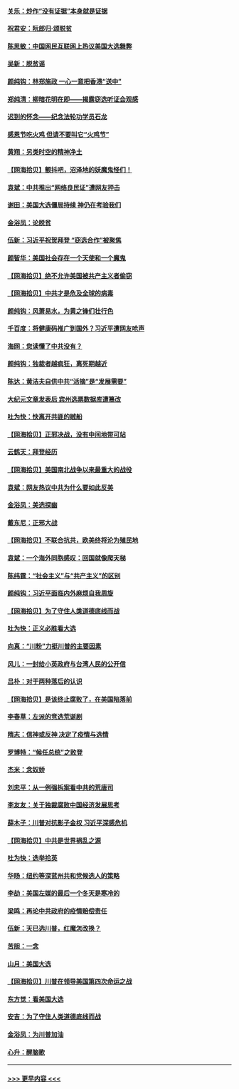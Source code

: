 #### [关乐：炒作“没有证据”本身就是证据](../pages/nsc993/n12583146.md?t=11301551) 
#### [祝君安：阮郎归‧颂脱贫](../pages/nsc993/n12583119.md?t=11301551) 
#### [陈思敏：中国网民互联网上热议美国大选舞弊](../pages/nsc993/n12582845.md?t=11301551) 
#### [吴新：脱贫谣](../pages/nsc993/n12580839.md?t=11301551) 
#### [颜纯钩：林郑施政 一心一意把香港“送中”](../pages/nsc993/n12580805.md?t=11301551) 
#### [郑纯清：柳暗花明在即——揭露窃选听证会观感](../pages/nsc993/n12580795.md?t=11301551) 
#### [迟到的怀念——纪念法轮功学员石龙](../pages/nsc993/n12580245.md?t=11301551) 
#### [感恩节吃火鸡  但请不要叫它“火鸡节”](../pages/nsc993/n12580252.md?t=11301551) 
#### [黄翔：另类时空的精神净土](../pages/nsc993/n12578638.md?t=11301551) 
#### [【网海拾贝】颤抖吧，沼泽地的妖魔鬼怪们！](../pages/nsc993/n12578552.md?t=11301551) 
#### [袁斌：中共推出“网络良民证”遭网友抨击](../pages/nsc993/n12578511.md?t=11301551) 
#### [谢田：美国大选僵局持续 神仍在考验我们](../pages/nsc993/n12577432.md?t=11301551) 
#### [金浴凤：论脱贫](../pages/nsc993/n12576386.md?t=11301551) 
#### [伍新：习近平祝贺拜登 “窃选合作”被聚焦](../pages/nsc993/n12576358.md?t=11301551) 
#### [颜智华：美国社会存在一个天使和一个魔鬼](../pages/nsc993/n12574299.md?t=11301551) 
#### [【网海拾贝】绝不允许美国被共产主义者偷窃](../pages/nsc993/n12573396.md?t=11301551) 
#### [【网海拾贝】中共才是危及全球的病毒](../pages/nsc993/n12571204.md?t=11301551) 
#### [颜纯钩：风萧易水，为黄之锋们壮行色](../pages/nsc993/n12571487.md?t=11301551) 
#### [千百度：将健康码推广到国外？习近平遭网友呛声](../pages/nsc993/n12570808.md?t=11301551) 
#### [海网：您读懂了中共没有？](../pages/nsc993/n12570487.md?t=11301551) 
#### [颜纯钩：独裁者越疯狂，离死期越近](../pages/nsc993/n12569055.md?t=11301551) 
#### [陈达：黄洁夫自供中共“活摘”是“发展需要”](../pages/nsc993/n12568541.md?t=11301551) 
#### [大纪元文章发表后 宾州选票数据库遭篡改](../pages/nsc993/n12568105.md?t=11301551) 
#### [吐为快：快离开共匪的贼船](../pages/nsc993/n12568462.md?t=11301551) 
#### [【网海拾贝】正邪决战，没有中间地带可站](../pages/nsc993/n12568439.md?t=11301551) 
#### [云鹤天：拜登经历](../pages/nsc993/n12567294.md?t=11301551) 
#### [【网海拾贝】美国南北战争以来最重大的战役](../pages/nsc993/n12567247.md?t=11301551) 
#### [袁斌：网友热议中共为什么要如此反美](../pages/nsc993/n12567162.md?t=11301551) 
#### [金浴凤：美选探幽](../pages/nsc993/n12567147.md?t=11301551) 
#### [戴东尼：正邪大战](../pages/nsc993/n12567033.md?t=11301551) 
#### [【网海拾贝】不联合抗共，欧美终将沦为殖民地](../pages/nsc993/n12565068.md?t=11301551) 
#### [袁斌：一个海外同胞感叹：回国就像爬天梯](../pages/nsc993/n12564986.md?t=11301551) 
#### [陈纬霆：“社会主义”与“共产主义”的区别](../pages/nsc993/n12562417.md?t=11301551) 
#### [颜纯钩：习近平面临内外麻烦自我周旋](../pages/nsc993/n12563356.md?t=11301551) 
#### [【网海拾贝】为了守住人类道德底线而战](../pages/nsc993/n12562542.md?t=11301551) 
#### [吐为快：正义必胜看大选](../pages/nsc993/n12561967.md?t=11301551) 
#### [向真：“川粉”力挺川普的主要因素](../pages/nsc993/n12560774.md?t=11301551) 
#### [风儿：一封给小英政府与台湾人民的公开信](../pages/nsc993/n12560581.md?t=11301551) 
#### [吕朴：对于两种落后的认识](../pages/nsc993/n12560492.md?t=11301551) 
#### [【网海拾贝】是该终止腐败了，在美国陷落前](../pages/nsc993/n12559936.md?t=11301551) 
#### [李春草：左派的竞选荒诞剧](../pages/nsc993/n12558380.md?t=11301551) 
#### [隋志：信神或反神 决定了疫情与选情](../pages/nsc993/n12558255.md?t=11301551) 
#### [罗博特：“候任总统”之败登](../pages/nsc993/n12558189.md?t=11301551) 
#### [杰米：念奴娇](../pages/nsc993/n12558174.md?t=11301551) 
#### [刘忠平：从一例强拆案看中共的荒唐司](../pages/nsc993/n12558036.md?t=11301551) 
#### [李友友：关于独裁腐败中国经济发展思考](../pages/nsc993/n12558004.md?t=11301551) 
#### [薛木子：川普对抗影子金权 习近平深感危机](../pages/nsc993/n12557342.md?t=11301551) 
#### [【网海拾贝】中共是世界祸乱之源](../pages/nsc993/n12555353.md?t=11301551) 
#### [吐为快：选举拾英](../pages/nsc993/n12555041.md?t=11301551) 
#### [华旸：纽约等深蓝州共和党候选人的策略](../pages/nsc993/n12554309.md?t=11301551) 
#### [李劼：美国左媒的最后一个冬天是寒冷的](../pages/nsc993/n12552947.md?t=11301551) 
#### [梁鸣：再论中共政府的疫情赔偿责任](../pages/nsc993/n12553012.md?t=11301551) 
#### [伍新：天已选川普，红魔怎改换？](../pages/nsc993/n12552970.md?t=11301551) 
#### [苦胆：一念](../pages/nsc993/n12552957.md?t=11301551) 
#### [山月：美国大选](../pages/nsc993/n12552446.md?t=11301551) 
#### [【网海拾贝】川普在领导美国第四次命运之战](../pages/nsc993/n12551973.md?t=11301551) 
#### [东方觉：看美国大选](../pages/nsc993/n12551647.md?t=11301551) 
#### [安吉：为了守住人类道德底线而战](../pages/nsc993/n12551111.md?t=11301551) 
#### [金浴凤：为川普加油](../pages/nsc993/n12551085.md?t=11301551) 
#### [心升：醒脑歌](../pages/nsc993/n12550984.md?t=11301551) 

----
#### [ >>> 更早内容 <<< ](../indexes/nsc993-earlier.md)
